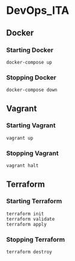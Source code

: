 # DevOps_ITA
## Docker
### Starting Docker
```
docker-compose up
```
### Stopping Docker
```
docker-compose down
```
## Vagrant
### Starting Vagrant
```
vagrant up
```
### Stopping Vagrant
```
vagrant halt
```
## Terraform
### Starting Terraform
```
terraform init
terraform validate
terraform apply
```
### Stopping Terraform
```
terraform destroy
```